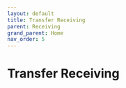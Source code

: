 ```yaml
---
layout: default
title: Transfer Receiving
parent: Receiving
grand_parent: Home
nav_order: 5
---
```


# Transfer Receiving